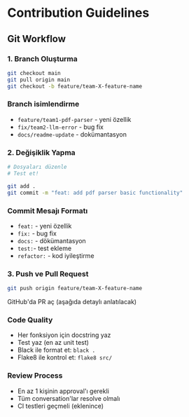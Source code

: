 # Contribution Guidelines

## Git Workflow

### 1. Branch Oluşturma
```bash
git checkout main
git pull origin main
git checkout -b feature/team-X-feature-name
```

### Branch isimlendirme
- `feature/team1-pdf-parser` - yeni özellik
- `fix/team2-llm-error` - bug fix
- `docs/readme-update` - dokümantasyon

### 2. Değişiklik Yapma

```bash
# Dosyaları düzenle
# Test et!

git add .
git commit -m "feat: add pdf parser basic functionality"
```

### Commit Mesajı Formatı

- `feat:` - yeni özellik
- `fix:` - bug fix
- `docs:` - dökümantasyon
- `test:`- test ekleme
- `refactor:` - kod iyileştirme

### 3. Push ve Pull Request
```bash
git push origin feature/team-X-feature-name
```
GitHub'da PR aç (aşağıda detaylı anlatılacak)

### Code Quality
- Her fonksiyon için docstring yaz
- Test yaz (en az unit test)
- Black ile format et: `black .`
- Flake8 ile kontrol et: `flake8 src/`

### Review Process
- En az 1 kişinin approval'ı gerekli
- Tüm conversation'lar resolve olmalı
- CI testleri geçmeli (eklenince)